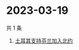 # 2023-03-19

共 1 条

<!-- BEGIN -->
<!-- 最后更新时间 Sun Mar 19 2023 05:10:19 GMT+0800 (China Standard Time) -->

1. [土耳其支持芬兰加入北约](https://www.zhihu.com/search?q=土耳其支持芬兰加入北约)

<!-- END -->
